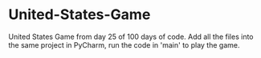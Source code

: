 # United-States-Game
United States Game from day 25 of 100 days of code.
Add all the files into the same project in PyCharm, run the code in 'main' to play the game.
